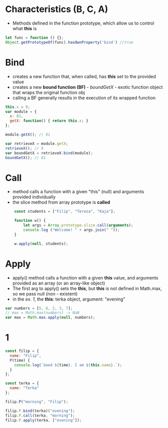 # Characteristics (B, C, A)
* Methods defined in the function prototype, which allow us to control what **this** is

```javascript
let func = function () {};
Object.getPrototypeOf(func).hasOwnProperty('bind') //true
```




# Bind
* creates a new function that, when called, has **this** set to the provided value
* creates a new **bound function (BF)** - *boundGetX* - exotic function object that wraps the original function obj
* calling a BF generally results in the execution of its wrapped function

```javascript
this.x = 9;    
var module = {
  x: 81,
  getX: function() { return this.x; }
};

module.getX(); // 81

var retrieveX = module.getX;
retrieveX(); // 9
var boundGetX = retrieveX.bind(module);
boundGetX(); // 81
```
# Call
* method calls a function with a given "this" (null) and arguments provided individually
* the slice method from array prototype is **called**

```javascript
    const students = ["Filip", "Tereza", "Kaja"];

    function w() {
        let args = Array.prototype.slice.call(arguments);
        console.log ("Welcome! " + args.join(" "));
    }

    w.apply(null, students);
```


# Apply
* apply() method calls a function with a given **this** value, and arguments provided as an array (or an array-like object)
* The first arg to apply() sets the **this**, but **this** is not defined in Math.max, so we pass null (non - existent)
* in the *ex. 1*, the **this**: terka object, argument: "evening" 

```javascript
var numbers = [5, 6, 2, 3, 7];
// max = Math.max(numbers) -> NaN
var max = Math.max.apply(null, numbers); 
```




# 1

```javascript
const filip = {
  name: "Filip",
  P(time) {
    console.log(`Good ${time}. I am ${this.name}.`);
  }
};

const terka = {
  name: "Terka"
};

filip.P("morning", "Filip");

filip.P.bind(terka)("evening");
filip.P.call(terka, "morning");
filip.P.apply(terka, ["evening"]);



```
